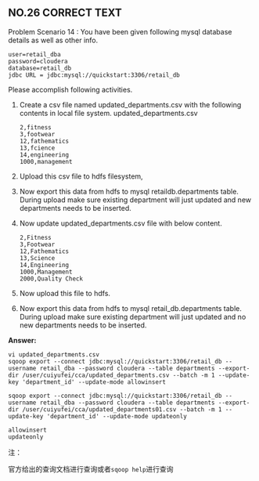 ## NO.26 CORRECT TEXT

Problem Scenario 14 : You have been given following mysql database details as well as other info. 

```
user=retail_dba
password=cloudera
database=retail_db
jdbc URL = jdbc:mysql://quickstart:3306/retail_db
```

Please accomplish following activities.

1. Create a csv file named updated_departments.csv with the following contents in local file system.
   updated_departments.csv

   ```
   2,fitness
   3,footwear
   12,fathematics
   13,fcience
   14,engineering
   1000,management
   ```

2. Upload this csv file to hdfs filesystem,

3. Now export this data from hdfs to mysql retaildb.departments table. During upload make sure
   existing department will just updated and new departments needs to be inserted.

4. Now update updated_departments.csv file with below content.

   ```
   2,Fitness
   3,Footwear
   12,Fathematics
   13,Science
   14,Engineering
   1000,Management
   2000,Quality Check
   ```

5. Now upload this file to hdfs.

6. Now export this data from hdfs to mysql retail_db.departments table. During upload make sure existing department will just updated and no new departments needs to be inserted.

**Answer:**

```
vi updated_departments.csv
sqoop export --connect jdbc:mysql://quickstart:3306/retail_db --username retail_dba --password cloudera --table departments --export-dir /user/cuiyufei/cca/updated_departments.csv --batch -m 1 --update-key 'department_id' --update-mode allowinsert

sqoop export --connect jdbc:mysql://quickstart:3306/retail_db --username retail_dba --password cloudera --table departments --export-dir /user/cuiyufei/cca/updated_departments01.csv --batch -m 1 --update-key 'department_id' --update-mode updateonly
```

```
allowinsert
updateonly
```

注：

官方给出的查询文档进行查询或者`sqoop help`进行查询